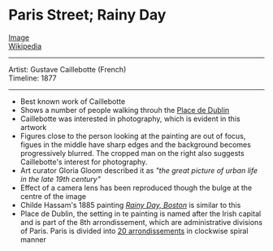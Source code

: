 # Paris Street; Rainy Day

[Image](https://upload.wikimedia.org/wikipedia/commons/1/17/Gustave_Caillebotte_-_Paris_Street%3B_Rainy_Day_-_Google_Art_Project.jpg) <br>
[Wikipedia](https://en.wikipedia.org/wiki/Paris_Street;_Rainy_Day)

___
Artist: Gustave Caillebotte (French) <br>
Timeline: 1877
___

- Best known work of Caillebotte
- Shows a number of people walking throuh the [Place de Dublin](https://en.wikipedia.org/wiki/Place_de_Dublin)
- Caillebotte was interested in photography, which is evident in this artwork
- Figures close to the person looking at the painting are out of focus, figues in the middle have sharp edges and the background becomes progressively blurred. The cropped man on the right also suggests Caillebotte's interest for photography.
- Art curator Gloria Gloom described it as _"the great picture of urban life in the late 19th century"_
- Effect of a camera lens has been reproduced though the bulge at the centre of the image
- Childe Hassam's 1885 painting [_Rainy Day, Boston_](https://en.wikipedia.org/wiki/File:Childe_Hassam_-_Rainy_Day,_Boston_-_Google_Art_Project.jpg) is similar to this
- Place de Dublin, the setting in te painting is named after the Irish capital and is part of the 8th arrondissement, which are administrative divisions of Paris. Paris is divided into [20 arrondissements](https://en.wikipedia.org/wiki/File:Paris_arr_jms-num.gif) in clockwise spiral manner
